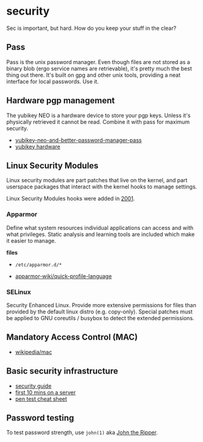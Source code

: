 # security
Sec is important, but hard. How do you keep your stuff in the clear?

## Pass
Pass is the unix password manager. Even though files are not stored as a binary
blob (ergo service names are retrievable), it's pretty much the best thing out
there. It's built on gpg and other unix tools, providing a neat interface for
local passwords. Use it.

## Hardware pgp management
The yubikey NEO is a hardware device to store your pgp keys. Unless it's
physically retrieved it cannot be read. Combine it with pass for maximum
security.

- [yubikey-neo-and-better-password-manager-pass](https://drupalwatchdog.com/blog/2015/6/yubikey-neo-and-better-password-manager-pass)
- [yubikey hardware](https://www.yubico.com/products/yubikey-hardware/yubikey-2/)

## Linux Security Modules
Linux security modules are part patches that live on the kernel, and part
userspace packages that interact with the kernel hooks to manage settings.

Linux Security Modules hooks were added in
[2001](https://en.wikipedia.org/wiki/Linux_Security_Modules).

### Apparmor
Define what system resources individual applications can access and with what
privileges. Static analysis and learning tools are included which make it
easier to manage.

__files__
- `/etc/apparmor.d/*`

- [apparmor-wiki/quick-profile-language](http://wiki.apparmor.net/index.php/QuickProfileLanguage)

### SELinux
Security Enhanced Linux. Provide more extensive permissions for files than
provided by the default linux distro (e.g. copy-only). Special patches must be
applied to GNU coreutils / busybox to detect the extended permissions.

## Mandatory Access Control (MAC)
- [wikipedia/mac](https://en.wikipedia.org/wiki/Mandatory_access_control)

## Basic security infrastructure
- [security guide](http://blog.mailgun.com/security-guide-basic-infrastructure-security/)
- [first 10 mins on a server](http://www.codelitt.com/blog/my-first-10-minutes-on-a-server-primer-for-securing-ubuntu/)
- [pen test cheat sheet](https://highon.coffee/blog/penetration-testing-tools-cheat-sheet/)

## Password testing
To test password strength, use `john(1)` aka [John the
Ripper](http://www.openwall.com/john/).
